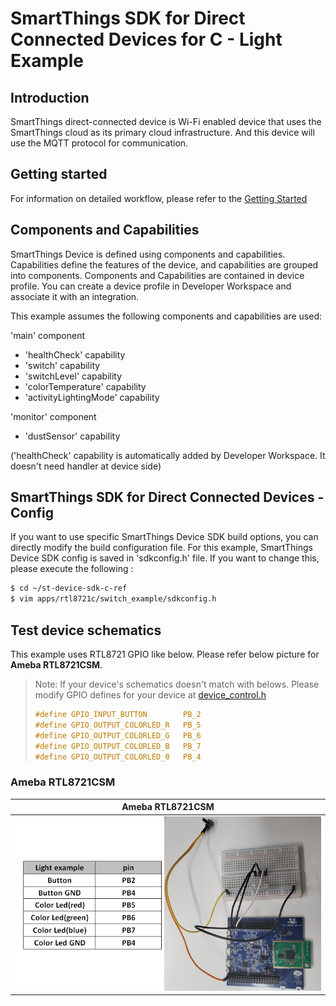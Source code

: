 # SmartThings SDK for Direct Connected Devices for C - Light Example

## Introduction

SmartThings direct-connected device is Wi-Fi enabled device that uses the SmartThings cloud as its primary cloud infrastructure. And this device will use the MQTT protocol for communication.

## Getting started

For information on detailed workflow, please refer to the [Getting Started](../../../doc/getting_started.md)

## Components and Capabilities

SmartThings Device is defined using components and capabilities. Capabilities define the features of the device, and capabilities are grouped into components.
Components and Capabilities are contained in device profile. You can create a device profile in Developer Workspace and associate it with an integration.

This example assumes the following components and capabilities are used:  

'main' component
- 'healthCheck' capability 
- 'switch' capability
- 'switchLevel' capability
- 'colorTemperature' capability
- 'activityLightingMode' capability

'monitor' component
- 'dustSensor' capability

('healthCheck' capability is automatically added by Developer Workspace. It doesn't need handler at device side)

## SmartThings SDK for Direct Connected Devices - Config
If you want to use specific SmartThings Device SDK build options, you can directly modify the build configuration file. For this example, SmartThings Device SDK config is saved in 'sdkconfig.h' file. If you want to change this, please execute the following :
```sh
$ cd ~/st-device-sdk-c-ref
$ vim apps/rtl8721c/switch_example/sdkconfig.h
```

## Test device schematics
This example uses RTL8721 GPIO like below.
Please refer below picture for __Ameba RTL8721CSM__.
> Note: If your device's schematics doesn't match with belows.
> Please modify GPIO defines for your device at [device_control.h](main/device_control.h)
> ```c
> #define GPIO_INPUT_BUTTON        PB_2
> #define GPIO_OUTPUT_COLORLED_R   PB_5
> #define GPIO_OUTPUT_COLORLED_G   PB_6
> #define GPIO_OUTPUT_COLORLED_B   PB_7
> #define GPIO_OUTPUT_COLORLED_0   PB_4
> ```

### Ameba RTL8721CSM
| Ameba RTL8721CSM                                                       |
|-----------------------------------------------------------------------|
|![Ameba RTL8721CSM](../../../doc/res/Light_Example_AMEBA_RTL8721CSM.png) |
